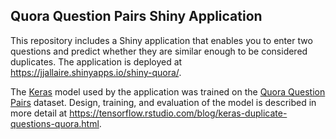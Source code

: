 
Quora Question Pairs Shiny Application
---------------------------------------------------------------------

This repository includes a Shiny application that enables you to enter two questions and predict whether they are similar enough to be considered duplicates. The application is deployed at <https://jjallaire.shinyapps.io/shiny-quora/>.

The [Keras](https://keras.rstudio.com) model used by the application was trained on the [Quora Question Pairs](https://www.kaggle.com/c/quora-question-pairs) dataset. Design, training, and evaluation of the model is described in more detail at <https://tensorflow.rstudio.com/blog/keras-duplicate-questions-quora.html>.



